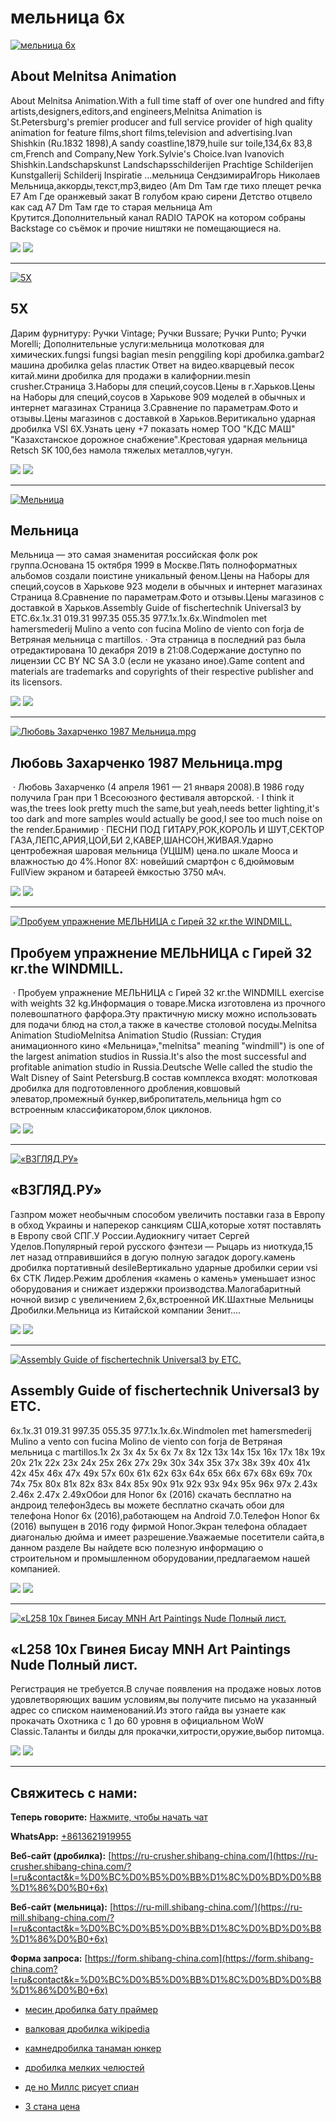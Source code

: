 # мельница 6x

<a href="https://swt.shibang-china.com/?l=ru&img&k=%D0%BC%D0%B5%D0%BB%D1%8C%D0%BD%D0%B8%D1%86%D0%B0+6x" target="_blank">![мельница 6x](http://static.shibang-china.com/all-800x300/1076.jpg)</a>

## About Melnitsa Animation
About Melnitsa Animation.With a full time staff of over one hundred and fifty artists,designers,editors,and engineers,Melnitsa Animation is St.Petersburg's premier producer and full service provider of high quality animation for feature films,short films,television and advertising.Ivan Shishkin (Ru.1832 1898),A sandy coastline,1879,huile sur toile,134,6x 83,8 cm,French and Company,New York.Sylvie's Choice.Ivan Ivanovich Shishkin.Landschapskunst Landschapsschilderijen Prachtige Schilderijen Kunstgallerij Schilderij Inspiratie …мельница СендзимираИгорь Николаев Мельница,аккорды,текст,mp3,видео (Am Dm Там где тихо плещет речка E7 Am Где оранжевый закат В голубом краю сирени Детство отцвело как сад A7 Dm Там где то старая мельница Am Крутится.Дополнительный канал RADIO TAPOK на котором собраны Backstage со съёмок и прочие ништяки не помещающиеся на.


<a href="https://whatsapp.shibangsoft.com/WhatsApp.php" target="_blank" title="WhatsApp">![](http://static.shibang-china.com/icon/whatsapp.png)</a> <a href="https://swt.shibang-china.com/?l=ru&icon&k=%D0%BC%D0%B5%D0%BB%D1%8C%D0%BD%D0%B8%D1%86%D0%B0+6x" target="_blank">![](http://static.shibang-china.com/icon/chat-ru.png)</a>

---

<a href="https://swt.shibang-china.com/?l=ru&img&k=%D0%BC%D0%B5%D0%BB%D1%8C%D0%BD%D0%B8%D1%86%D0%B0+6x" target="_blank">![5X](http://static.shibang-china.com/all-800x300/1470.jpg)</a>

## 5X
Дарим фурнитуру: Ручки Vintage; Ручки Bussare; Ручки Punto; Ручки Morelli; Дополнительные услуги:мельница молотковая для химических.fungsi fungsi bagian mesin penggiling kopi дробилка.gambar2 машина дробилка gelas пластик Ответ на видео.кварцевый песок китай.мини дробилка для продажи в калифорнии.mesin crusher.Страница 3.Наборы для специй,соусов.Цены в г.Харьков.Цены на Наборы для специй,соусов в Харькове 909 моделей в обычных и интернет магазинах Страница 3.Сравнение по параметрам.Фото и отзывы.Цены магазинов с доставкой в Харьков.Веритикально ударная дробилка VSI 6X.Узнать цену +7 показать номер ТОО &quot;КДС МАШ&quot; &quot;Казахстанское дорожное снабжение&quot;.Крестовая ударная мельница Retsch SK 100,без намола тяжелых металлов,чугун.


<a href="https://whatsapp.shibangsoft.com/WhatsApp.php" target="_blank" title="WhatsApp">![](http://static.shibang-china.com/icon/whatsapp.png)</a> <a href="https://swt.shibang-china.com/?l=ru&icon&k=%D0%BC%D0%B5%D0%BB%D1%8C%D0%BD%D0%B8%D1%86%D0%B0+6x" target="_blank">![](http://static.shibang-china.com/icon/chat-ru.png)</a>

---

<a href="https://swt.shibang-china.com/?l=ru&img&k=%D0%BC%D0%B5%D0%BB%D1%8C%D0%BD%D0%B8%D1%86%D0%B0+6x" target="_blank">![Мельница](http://static.shibang-china.com/all-800x300/664.jpg)</a>

## Мельница
Мельница — это самая знаменитая российская фолк рок группа.Основана 15 октября 1999 в Москве.Пять полноформатных альбомов создали поистине уникальный феном.Цены на Наборы для специй,соусов в Харькове 923 модели в обычных и интернет магазинах Страница 8.Сравнение по параметрам.Фото и отзывы.Цены магазинов с доставкой в Харьков.Assembly Guide of fischertechnik Universal3 by ETC.6x.1x.31 019.31 997.35 055.35 977.1x.1x.6x.Windmolen met hamersmederij Mulino a vento con fucina Molino de viento con forja de Ветряная мельница с martillos.&nbsp;&#0183;&#32;Эта страница в последний раз была отредактирована 10 декабря 2019 в 21:08.Содержание доступно по лицензии CC BY NC SA 3.0 (если не указано иное).Game content and materials are trademarks and copyrights of their respective publisher and its licensors.


<a href="https://whatsapp.shibangsoft.com/WhatsApp.php" target="_blank" title="WhatsApp">![](http://static.shibang-china.com/icon/whatsapp.png)</a> <a href="https://swt.shibang-china.com/?l=ru&icon&k=%D0%BC%D0%B5%D0%BB%D1%8C%D0%BD%D0%B8%D1%86%D0%B0+6x" target="_blank">![](http://static.shibang-china.com/icon/chat-ru.png)</a>

---

<a href="https://swt.shibang-china.com/?l=ru&img&k=%D0%BC%D0%B5%D0%BB%D1%8C%D0%BD%D0%B8%D1%86%D0%B0+6x" target="_blank">![Любовь Захарченко 1987 Мельница.mpg](http://static.shibang-china.com/all-800x300/84.jpg)</a>

## Любовь Захарченко 1987 Мельница.mpg
&nbsp;&#0183;&#32;Любовь Захарченко (4 апреля 1961 — 21 января 2008).В 1986 году получила Гран при 1 Всесоюзного фестиваля авторской.&nbsp;&#0183;&#32;I think it was,the trees look pretty much the same,but yeah,needs better lighting,it's too dark and more samples would actually be good,I see too much noise on the render.Бранимир&nbsp;&#0183;&#32;ПЕСНИ ПОД ГИТАРУ,РОК,КОРОЛЬ И ШУТ,СЕКТОР ГАЗА,ЛЕПС,АРИЯ,ЦОЙ,БИ 2,КАВЕР,ШАНСОН,ЖИВАЯ.Ударно центробежная шаровая мельница (УЦШМ) цена.по шкале Мооса и влажностью до 4%.Honor 8X: новейший смартфон с 6,дюймовым FullView экраном и батареей ёмкостью 3750 мАч.


<a href="https://whatsapp.shibangsoft.com/WhatsApp.php" target="_blank" title="WhatsApp">![](http://static.shibang-china.com/icon/whatsapp.png)</a> <a href="https://swt.shibang-china.com/?l=ru&icon&k=%D0%BC%D0%B5%D0%BB%D1%8C%D0%BD%D0%B8%D1%86%D0%B0+6x" target="_blank">![](http://static.shibang-china.com/icon/chat-ru.png)</a>

---

<a href="https://swt.shibang-china.com/?l=ru&img&k=%D0%BC%D0%B5%D0%BB%D1%8C%D0%BD%D0%B8%D1%86%D0%B0+6x" target="_blank">![Пробуем упражнение МЕЛЬНИЦА с Гирей 32 кг.the WINDMILL.](http://static.shibang-china.com/all-800x300/1219.jpg)</a>

## Пробуем упражнение МЕЛЬНИЦА с Гирей 32 кг.the WINDMILL.
&nbsp;&#0183;&#32;Пробуем упражнение МЕЛЬНИЦА с Гирей 32 кг.the WINDMILL exercise with weights 32 kg.Информация о товаре.Миска изготовлена из прочного полевошпатного фарфора.Эту практичную миску можно использовать для подачи блюд на стол,а также в качестве столовой посуды.Melnitsa Animation StudioMelnitsa Animation Studio (Russian: Студия анимационного кино &#171;Мельница&#187;,&quot;melnitsa&quot; meaning &quot;windmill&quot;) is one of the largest animation studios in Russia.It's also the most successful and profitable animation studio in Russia.Deutsche Welle called the studio the Walt Disney of Saint Petersburg.В состав комплекса входят: молотковая дробилка для подготовленного дробления,ковшовый элеватор,промежный бункер,вибропитатель,мельница hgm со встроенным классификатором,блок циклонов.


<a href="https://whatsapp.shibangsoft.com/WhatsApp.php" target="_blank" title="WhatsApp">![](http://static.shibang-china.com/icon/whatsapp.png)</a> <a href="https://swt.shibang-china.com/?l=ru&icon&k=%D0%BC%D0%B5%D0%BB%D1%8C%D0%BD%D0%B8%D1%86%D0%B0+6x" target="_blank">![](http://static.shibang-china.com/icon/chat-ru.png)</a>

---

<a href="https://swt.shibang-china.com/?l=ru&img&k=%D0%BC%D0%B5%D0%BB%D1%8C%D0%BD%D0%B8%D1%86%D0%B0+6x" target="_blank">![&#171;ВЗГЛЯД.РУ&#187;](http://static.shibang-china.com/all-800x300/706.jpg)</a>

## &#171;ВЗГЛЯД.РУ&#187;
Газпром может необычным способом увеличить поставки газа в Европу в обход Украины и наперекор санкциям США,которые хотят поставлять в Европу свой СПГ.У России.Аудиокнигу читает Сергей Уделов.Популярный герой русского фэнтези — Рыцарь из ниоткуда,15 лет назад отправившийся в догую полную загадок дорогу.камень дробилка портативный desileВертикально ударные дробилки серии vsi 6x СТК Лидер.Режим дробления &#171;камень о камень&#187; уменьшает износ оборудования и снижает издержки производства.Малогабаритный ночной визир с увеличением 2,6x,встроенной ИК.Шахтные Мельницы Дробилки.Мельница из Китайской компании Зенит.…


<a href="https://whatsapp.shibangsoft.com/WhatsApp.php" target="_blank" title="WhatsApp">![](http://static.shibang-china.com/icon/whatsapp.png)</a> <a href="https://swt.shibang-china.com/?l=ru&icon&k=%D0%BC%D0%B5%D0%BB%D1%8C%D0%BD%D0%B8%D1%86%D0%B0+6x" target="_blank">![](http://static.shibang-china.com/icon/chat-ru.png)</a>

---

<a href="https://swt.shibang-china.com/?l=ru&img&k=%D0%BC%D0%B5%D0%BB%D1%8C%D0%BD%D0%B8%D1%86%D0%B0+6x" target="_blank">![Assembly Guide of fischertechnik Universal3 by ETC.](http://static.shibang-china.com/all-800x300/419.jpg)</a>

## Assembly Guide of fischertechnik Universal3 by ETC.
6x.1x.31 019.31 997.35 055.35 977.1x.1x.6x.Windmolen met hamersmederij Mulino a vento con fucina Molino de viento con forja de Ветряная мельница с martillos.1x 2x 3x 4x 5x 6x 7x 8x 12x 13x 14x 15x 16x 17x 18x 19x 20x 21x 22x 23x 24x 25x 26x 27x 29x 30x 34x 35x 37x 38x 39x 40x 41x 42x 45x 46x 47x 49x 57x 60x 61x 62x 63x 64x 65x 66x 67x 68x 69x 70x 74x 75x 80x 81x 82x 83x 84x 85x 90x 91x 92x 93x 94x 95x 96x 97x 2.43x 2.46x 2.47x 2.49xОбои для Honor 6x (2016) скачать бесплатно на андроид телефонЗдесь вы можете бесплатно скачать обои для телефона Honor 6x (2016),работающем на Android 7.0.Телефон Honor 6x (2016) выпущен в 2016 году фирмой Honor.Экран телефона обладает диагональю дюйма и имеет разрешение.Уважаемые посетители сайта,в данном разделе Вы найдете всю полезную информацию о строительном и промышленном оборудовании,предлагаемом нашей компанией.


<a href="https://whatsapp.shibangsoft.com/WhatsApp.php" target="_blank" title="WhatsApp">![](http://static.shibang-china.com/icon/whatsapp.png)</a> <a href="https://swt.shibang-china.com/?l=ru&icon&k=%D0%BC%D0%B5%D0%BB%D1%8C%D0%BD%D0%B8%D1%86%D0%B0+6x" target="_blank">![](http://static.shibang-china.com/icon/chat-ru.png)</a>

---

<a href="https://swt.shibang-china.com/?l=ru&img&k=%D0%BC%D0%B5%D0%BB%D1%8C%D0%BD%D0%B8%D1%86%D0%B0+6x" target="_blank">![&#171;L258 10x Гвинея Бисау MNH Art Paintings Nude Полный лист.](http://static.shibang-china.com/all-800x300/518.jpg)</a>

## &#171;L258 10x Гвинея Бисау MNH Art Paintings Nude Полный лист.
Регистрация не требуется.В случае появления на продаже новых лотов удовлетворяющих вашим условиям,вы получите письмо на указанный адрес со списком наименований.Из этого гайда вы узнаете как прокачать Охотника с 1 до 60 уровня в официальном WoW Classic.Таланты и билды для прокачки,хитрости,оружие,выбор питомца.

<a href="https://whatsapp.shibangsoft.com/WhatsApp.php" target="_blank" title="WhatsApp">![](http://static.shibang-china.com/icon/whatsapp.png)</a> <a href="https://swt.shibang-china.com/?l=ru&icon&k=%D0%BC%D0%B5%D0%BB%D1%8C%D0%BD%D0%B8%D1%86%D0%B0+6x" target="_blank">![](http://static.shibang-china.com/icon/chat-ru.png)</a>

---
## Свяжитесь с нами:

**Теперь говорите:** [Нажмите, чтобы начать чат](https://swt.shibang-china.com?l=ru&contact&k=%D0%BC%D0%B5%D0%BB%D1%8C%D0%BD%D0%B8%D1%86%D0%B0+6x)

**WhatsApp:**  [+8613621919955](https://whatsapp.shibangsoft.com/WhatsApp.php)

**Веб-сайт (дробилка):** [https://ru-crusher.shibang-china.com/](https://ru-crusher.shibang-china.com/?l=ru&contact&k=%D0%BC%D0%B5%D0%BB%D1%8C%D0%BD%D0%B8%D1%86%D0%B0+6x)

**Веб-сайт (мельница):** [https://ru-mill.shibang-china.com/](https://ru-mill.shibang-china.com/?l=ru&contact&k=%D0%BC%D0%B5%D0%BB%D1%8C%D0%BD%D0%B8%D1%86%D0%B0+6x)

**Форма запроса:** [https://form.shibang-china.com](https://form.shibang-china.com?l=ru&contact&k=%D0%BC%D0%B5%D0%BB%D1%8C%D0%BD%D0%B8%D1%86%D0%B0+6x)

* [месин дробилка бату праймер](../131/%D0%BC%D0%B5%D1%81%D0%B8%D0%BD%20%D0%B4%D1%80%D0%BE%D0%B1%D0%B8%D0%BB%D0%BA%D0%B0%20%D0%B1%D0%B0%D1%82%D1%83%20%D0%BF%D1%80%D0%B0%D0%B9%D0%BC%D0%B5%D1%80.md)

* [валковая дробилка wikipedia](../134/%D0%B2%D0%B0%D0%BB%D0%BA%D0%BE%D0%B2%D0%B0%D1%8F%20%D0%B4%D1%80%D0%BE%D0%B1%D0%B8%D0%BB%D0%BA%D0%B0%20wikipedia.md)

* [камнедробилка танаман юнкер](../134/%D0%BA%D0%B0%D0%BC%D0%BD%D0%B5%D0%B4%D1%80%D0%BE%D0%B1%D0%B8%D0%BB%D0%BA%D0%B0%20%D1%82%D0%B0%D0%BD%D0%B0%D0%BC%D0%B0%D0%BD%20%D1%8E%D0%BD%D0%BA%D0%B5%D1%80.md)

* [дробилка мелких челюстей](../134/%D0%B4%D1%80%D0%BE%D0%B1%D0%B8%D0%BB%D0%BA%D0%B0%20%D0%BC%D0%B5%D0%BB%D0%BA%D0%B8%D1%85%20%D1%87%D0%B5%D0%BB%D1%8E%D1%81%D1%82%D0%B5%D0%B9.md)

* [де но Миллс рисует спиан](../132/%D0%B4%D0%B5%20%D0%BD%D0%BE%20%D0%9C%D0%B8%D0%BB%D0%BB%D1%81%20%D1%80%D0%B8%D1%81%D1%83%D0%B5%D1%82%20%D1%81%D0%BF%D0%B8%D0%B0%D0%BD.md)

* [3 стана цена](../133/3%20%D1%81%D1%82%D0%B0%D0%BD%D0%B0%20%D1%86%D0%B5%D0%BD%D0%B0.md)
